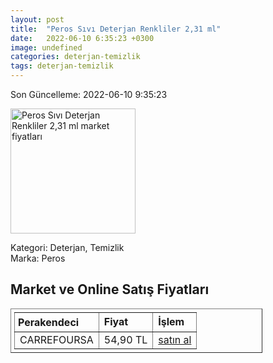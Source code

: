 ```yaml
---
layout: post
title:  "Peros Sıvı Deterjan Renkliler 2,31 ml"
date:   2022-06-10 6:35:23 +0300
image: undefined
categories: deterjan-temizlik
tags: deterjan-temizlik
---
```


Son Güncelleme: 2022-06-10 9:35:23

<img src="undefined" width="200" alt="Peros Sıvı Deterjan Renkliler 2,31 ml market fiyatları" />

Kategori: Deterjan, Temizlik
<br />
Marka: Peros

<h2>Market ve Online Satış Fiyatları</h2>

<table border="1" style="padding: 5px;width:80%;">
  <tr>
    <td style="padding: 5px;"><strong>Perakendeci</strong></td>
    <td><strong>Fiyat</strong></td>
    <td><strong>İşlem</strong></td>
  </tr>
  <tr>
              <td title="CarrefourSA">CARREFOURSA</td>
              <td>54,90 TL</td>
              <td><a title="CarrefourSA" target="_blank" href="https://www.carrefoursa.com/peros-sivi-deterjan-renkliler-2-31-ml-p-30255203">satın al</a></td>
            </tr>
</table>
